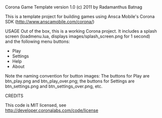 Corona Game Template version 1.0
(c) 2011 by Radamanthus Batnag

This is a template project for building games using Ansca Mobile's Corona SDK (http://www.anscamobile.com/corona/)

USAGE
Out of the box, this is a working Corona project. It includes a splash screen (loadmenu.lua, displays images/splash_screen.png for 1 second) and the following menu buttons:
- Play
- Settings
- Help
- About

Note the naming convention for button images:
The buttons for Play are btn_play.png and btn_play_over.png; the buttons for Settings are btn_settings.png and btn_settings_over.png, etc.

CREDITS

This code is MIT licensed, see http://developer.coronalabs.com/code/license
